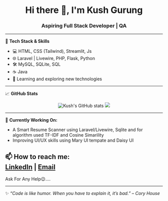 <h1 align="center">Hi there 👋, I'm Kush Gurung</h1>
<h3 align="center">Aspiring Full Stack Developer | QA</h3>

---

🔧 **Tech Stack & Skills**

- 💻 HTML, CSS (Tailwind), Streamlit, Js
- 🌐 Laravel | Livewire, PHP, Flask, Python
- 🛠️ MySQL, SQLite, SQL
- ☕ Java
- 🧠 Learning and exploring new technologies

---

📈 **GitHub Stats**

<p align="center">
  <img src="https://github-readme-stats.vercel.app/api?username=KushGrg&show_icons=true&theme=tokyonight" alt="Kush's GitHub stats" />
  <img src="https://github-readme-stats.vercel.app/api/top-langs/?username=KushGrg&layout=compact&theme=tokyonight" />
</p>

---

🌱 **Currently Working On:**
- A Smart Resume Scanner using Laravel/Livewire, Sqlite and for algorithm used TF-IDF and Cosine Simarility
- Improving UI/UX skills using Mary UI tempate and Daisy UI
  

📫 **How to reach me:**  
[LinkedIn](https://www.linkedin.com/in/kush-gurung) | [Email](kushgurung05@gmail.com)
---
Ask For Any Help😉....




---

✨ *“Code is like humor. When you have to explain it, it’s bad.” – Cory House*

